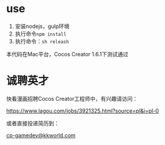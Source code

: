 # **use**

1. 安装nodejs，gulp环境
2. 执行命令`npm install`
3. 执行命令：`sh releash`

本代码在Mac平台，Cocos Creator 1.6.1下测试通过

# 诚聘英才

快看漫画招聘Cocos Creator工程师中，有兴趣请访问：

https://www.lagou.com/jobs/3921325.html?source=pl&i=pl-0

或者直接投递简历到：

cp-gamedev@kkworld.com
